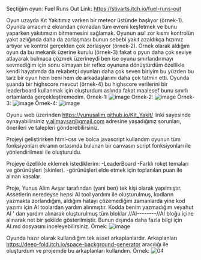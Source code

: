 Seçtiğim oyun: Fuel Runs Out 
Link: https://stivarts.itch.io/fuel-runs-out


  Oyun uzayda Kıt Yakıtımız varken bir meteor üstünde başlıyor (örnek-1). Oyunda amacımız ekrandan çıkmadan tüm evreni keşfetmek ve bunu yaparken yakıtımızın bitmemesini sağlamak. Oyunun asıl zor kısmı kontrolün yakıt azlığında daha da zorlaşması bunun sebebi yakıt azaldıkça hızımız artıyor ve kontrol gerçekten çok zorlaşıyor (örnek-2). Örnek olarak aldığım oyun da bu mekanik üzerine kurulu (örnek-3) fakat o pyun daha çok seviye atlayarak bulmaca çözmek üzerineydi ben ise oyunu sınırlandırmayı sevmediğim için sonu olmayan bir reflex oyununa dönüştürdüm özellikle kendi hayatımda da rekabetçi oyunları daha çok seven biriyim bu yüzden bu tarz bir oyun hem beni hem de arkadaşlarımı daha çok tatmin etti. Oyunda şuanda bir highscore mevcut (örnek-4) bu highscore verilerini bir leaderboard kullanmak için oluşturdum aslında fakat maalesef bunu sınırlı ortamlarda gerçekleştiremedim.
  Örnek-1:
  ![image](https://github.com/user-attachments/assets/963d921e-d7ae-42be-a6fd-9ad2bcc4c504)
  Örnek-2: 
  ![image](https://github.com/user-attachments/assets/1f77553c-d65d-4ae4-912e-eb5a82505b11)
  Örnek-3: 
  ![image](https://github.com/user-attachments/assets/48b9f5ae-1aff-4390-98f5-505a76544aaa)
  Örnek-4: 
  ![image](https://github.com/user-attachments/assets/6edcb50e-546c-4200-9ed2-0ae9e002a2f2)




  
  Oyunu web üzerinden https://yunusalim.github.io/Kit_Yakit/ linki sayesinde oynayabilirsiniz y.alimavsar@gmail.com adresine yaşadığınız sorunları, önerileri ve talepleri gönderebilirsiniz.

  Projeyi geliştirirken html-css ve bolca javascript kullandım oyunun tüm fonksiyonları ekranın ortasında bulunan bir canvasın script fonksiyonları ile yönlendirilmesi ile oluşturuldu.

Projeye özellikle eklemek istediklerim:
-LeaderBoard
-Farklı roket temaları ve görünüşleri (skinler).
-görünüşleri elde etmek için toplanılan puan ile alınan kasalar.

  Proje, Yunus Alim Avşar tarafından (yani ben) tek kişi olarak yapılmıştır. Assetlerin neredeyse hepsi AI tool yardımı ile oluşturulmuş, kodların yazmakta zorlandığım, aldığım hatayı çözemediğim zamanlarda yine kod yazımı için AI toolardan yardım alınmıştır. Kodda benim yazmadığım veyahut AI ' dan yardım alınarak oluşturulmuş tüm bloklar //AI--------//AI  bloğu içine alınarak net bir şekilde gösterilmiştir. Bunun dışında daha fazla bilgi için AI.md dosyasını inceleyebilirsiniz.
  Örnek: ![image](https://github.com/user-attachments/assets/664c15e3-ed10-4549-8f1d-fb1775977797)


  Oyunda hazır olarak kullandığım tek asset arkaplanlardır. Arkaplanları https://deep-fold.itch.io/space-background-generator aracılığı ile oluşturdum ve projemde bu arkaplanları kullandım.
  Örnek: ![04](https://github.com/user-attachments/assets/8de252fc-a5e9-43da-ae59-4bfd4f66e501)
